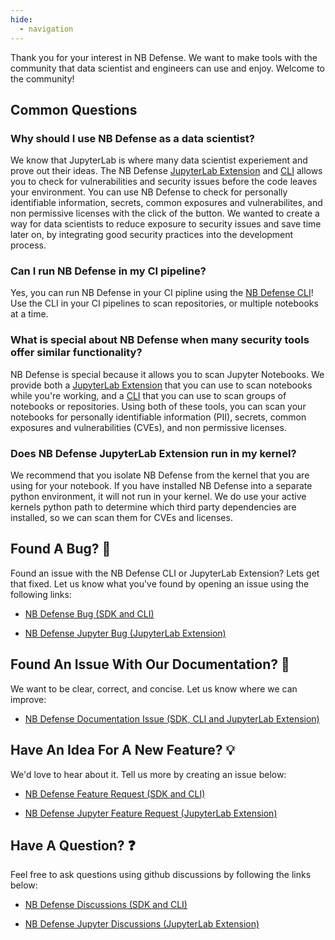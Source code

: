 ```yaml
---
hide:
  - navigation
---
```


Thank you for your interest in NB Defense. We want to make tools with the community that data scientist and engineers can use and enjoy. Welcome to the community!

## Common Questions

### Why should I use NB Defense as a data scientist?

We know that JupyterLab is where many data scientist experiement and prove out their ideas. The NB Defense [JupyterLab Extension](./getting-started/jupyter-lab-extension.md) and [CLI](./getting-started/cli.md) allows you to check for vulnerabilities and security issues before the code leaves your environment. You can use NB Defense to check for personally identifiable information, secrets, common exposures and vulnerabilites, and non permissive licenses with the click of the button. We wanted to create a way for data scientists to reduce exposure to security issues and save time later on, by integrating good security practices into the development process. 

### Can I run NB Defense in my CI pipeline?

Yes, you can run NB Defense in your CI pipline using the [NB Defense CLI](./getting-started/cli.md)! Use the CLI in your CI pipelines to scan repositories, or multiple notebooks at a time. 

### What is special about NB Defense when many security tools offer similar functionality?

NB Defense is special because it allows you to scan Jupyter Notebooks. We provide both a [JupyterLab Extension](./getting-started/jupyter-lab-extension.md) that you can use to scan notebooks while you're working, and a [CLI](./getting-started/cli.md) that you can use to scan groups of notebooks or repositories. Using both of these tools, you can scan your notebooks for personally identifiable information (PII), secrets, common exposures and vulnerabilities (CVEs), and non permissive licenses. 

### Does NB Defense JupyterLab Extension run in my kernel?

We recommend that you isolate NB Defense from the kernel that you are using for your notebook. If you have installed NB Defense into a separate python environment, it will not run in your kernel. We do use your active kernels python path to determine which third party dependencies are installed, so we can scan them for CVEs and licenses.

## Found A Bug? 🐞

Found an issue with the NB Defense CLI or JupyterLab Extension? Lets get that fixed. Let us know what you've found by opening an issue using the following links:

- [NB Defense Bug (SDK and CLI)](https://github.com/protectai/nbdefense/issues/new?labels=bug&template=bug_report.md&title=%5BA+Few+Words+Describing+the+Bug%5D)

- [NB Defense Jupyter Bug (JupyterLab Extension)](https://github.com/protectai/nbdefense-jupyter/issues/new?labels=bug&template=bug_report.md&title=%5BA+Few+Words+Describing+the+Bug%5D)

## Found An Issue With Our Documentation? 📄

We want to be clear, correct, and concise. Let us know where we can improve:

- [NB Defense Documentation Issue (SDK, CLI and JupyterLab Extension)](https://github.com/protectai/nbdefense/issues/new?labels=bug%2C+documentation&template=documentation-issue-report.md&title=%5BA+Few+Words+Describing+the+Issue%5D)

## Have An Idea For A New Feature? 💡

We'd love to hear about it. Tell us more by creating an issue below:

- [NB Defense Feature Request (SDK and CLI)](https://github.com/protectai/nbdefense/issues/new?labels=enhancement&template=feature_request.md&title=%5BA+Few+Words+Describing+the+Feature%5D)

- [NB Defense Jupyter Feature Request (JupyterLab Extension)](https://github.com/protectai/nbdefense/issues/new?labels=enhancement&template=feature_request.md&title=%5BA+Few+Words+Describing+the+Feature%5D)

## Have A Question? ❓

Feel free to ask questions using github discussions by following the links below:

- [NB Defense Discussions (SDK and CLI)](https://github.com/protectai/nbdefense/discussions)

- [NB Defense Jupyter Discussions (JupyterLab Extension)](https://github.com/protectai/nbdefense-jupyter/discussions)
